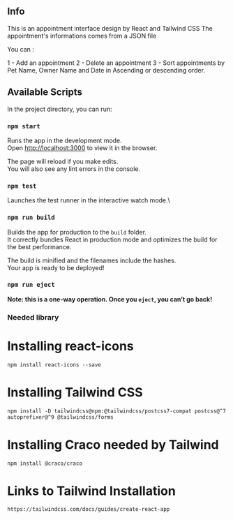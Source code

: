 ## Info

This is an appointment interface design by React and Tailwind CSS
The appointment's informations comes from a JSON file

You can :

1 - Add an appointment
2 - Delete an appointment
3 - Sort appointments by Pet Name, Owner Name and Date in Ascending or descending order.

## Available Scripts

In the project directory, you can run:

### `npm start`

Runs the app in the development mode.\
Open [http://localhost:3000](http://localhost:3000) to view it in the browser.

The page will reload if you make edits.\
You will also see any lint errors in the console.

### `npm test`

Launches the test runner in the interactive watch mode.\

### `npm run build`

Builds the app for production to the `build` folder.\
It correctly bundles React in production mode and optimizes the build for the best performance.

The build is minified and the filenames include the hashes.\
Your app is ready to be deployed!

### `npm run eject`

**Note: this is a one-way operation. Once you `eject`, you can’t go back!**

### Needed library

# Installing react-icons

`npm install react-icons --save`

# Installing Tailwind CSS

`npm install -D tailwindcss@npm:@tailwindcss/postcss7-compat postcss@^7 autoprefixer@^9 @tailwindcss/forms`

# Installing Craco needed by Tailwind

`npm install @craco/craco`

# Links to Tailwind Installation

`https://tailwindcss.com/docs/guides/create-react-app`
